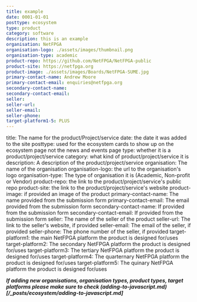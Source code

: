 ```yaml
---
title: example
date: 0001-01-01
posttype: ecosystem
type: product
category: software
description: this is an example
organisation: NetFPGA
organisation-logo: ./assets/images/thumbnail.png
organisation-type: academic
product-repo: https://github.com/NetFPGA/NetFPGA-public
product-site: https://netfpga.org
product-image: ./assets/images/Boards/NetFPGA-SUME.jpg
primary-contact-name: Andrew Moore
primary-contact-email: enquiries@netfpga.org
secondary-contact-name:
secondary-contact-email:
seller:
seller-url:
seller-email:
seller-phone:
target-platform1-5: PLUS
---
```


title: The name for the product/Project/service
date: the date it was added to the site
posttype: used for the ecosystem cards to show up on the ecosystem page not the news and events page
type: whether it is a product/project/service
category: what kind of product/project/service it is
description: A description of the product/project/service
organisation: The name of the organisation
organisation-logo: the url to the organisation's logo
organisation-type: The type of organisation it is (Academic, Non-profit or Vendor)
product-repo: the link to the product/project/service's public repo
product-site: the link to the product/project/service's website
product-image: if provided an image of the product
primary-contact-name: The name provided from the submission form
primary-contact-email: The email provided from the submission form
secondary-contact-name: If provided from the submission form
secondary-contact-email: If provided from the submission form
seller: The name of the seller of the product
seller-url: The link to the seller's website, if provided
seller-email: The email of the seller, if provided
seller-phone: The phone number of the seller, if provided
target-platform1: the main NetFPGA platform the product is designed for/uses
target-platform2: The secondary NetFPGA platform the product is designed for/uses
target-platform3: The tertiary NetFPGA platform the product is designed for/uses
target-platform4: The quarternary NetFPGA platform the product is designed for/uses
target-platform5: The quinary NetFPGA platform the product is designed for/uses

***If adding new organisations, organisation types, product types, target platforms please make sure to check (adding-to-javascript.md)[/_posts/ecosystem/adding-to-javascript.md]***
